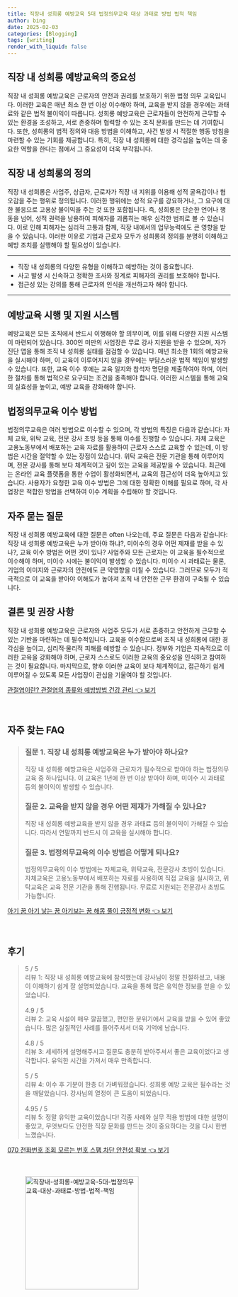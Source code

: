 ```yaml
---
title: 직장내 성희롱 예방교육 5대 법정의무교육 대상 과태료 방법 법적 책임
author: bing
date: 2025-02-03
categories: [Blogging]
tags: [writing]
render_with_liquid: false
---
```



<h2 id='직장 내 성희롱 예방교육의 중요성'>직장 내 성희롱 예방교육의 중요성</h2>

<p>직장 내 성희롱 예방교육은 근로자의 안전과 권리를 보호하기 위한 법정 의무 교육입니다. 이러한 교육은 매년 최소 한 번 이상 이수해야 하며, 교육을 받지 않을 경우에는 과태료와 같은 법적 불이익이 따릅니다. 성희롱 예방교육은 근로자들이 안전하게 근무할 수 있는 환경을 조성하고, 서로 존중하며 협력할 수 있는 조직 문화를 만드는 데 기여합니다. 또한, 성희롱의 법적 정의와 대응 방법을 이해하고, 사건 발생 시 적절한 행동 방침을 마련할 수 있는 기회를 제공합니다. 특히, 직장 내 성희롱에 대한 경각심을 높이는 데 중요한 역할을 한다는 점에서 그 중요성이 더욱 부각됩니다.</p>

<h2 id='직장 내 성희롱의 정의'>직장 내 성희롱의 정의</h2>

<p>직장 내 성희롱은 사업주, 상급자, 근로자가 직장 내 지위를 이용해 성적 굴욕감이나 혐오감을 주는 행위로 정의됩니다. 이러한 행위에는 성적 요구를 강요하거나, 그 요구에 대한 불응으로 고용상 불이익을 주는 것 또한 포함됩니다. 즉, 성희롱은 단순한 언어나 행동을 넘어, 성적 권력을 남용하여 피해자를 괴롭히는 매우 심각한 범죄로 볼 수 있습니다. 이로 인해 피해자는 심리적 고통과 함께, 직장 내에서의 업무능력에도 큰 영향을 받을 수 있습니다. 이러한 이유로 기업과 근로자 모두가 성희롱의 정의를 분명히 이해하고 예방 조치를 실행해야 할 필요성이 있습니다.</p>

<hr />

<ul>
    <li>직장 내 성희롱의 다양한 유형을 이해하고 예방하는 것이 중요합니다.</li>
    <li>사고 발생 시 신속하고 정확한 조사와 징계로 피해자의 권리를 보호해야 합니다.</li>
    <li>접근성 있는 강의를 통해 근로자의 인식을 개선하고자 해야 합니다.</li>
</ul>

<hr />

<h2 id='예방교육 시행 및 지원 시스템'>예방교육 시행 및 지원 시스템</h2>

<p>예방교육은 모든 조직에서 반드시 이행해야 할 의무이며, 이를 위해 다양한 지원 시스템이 마련되어 있습니다. 300인 미만의 사업장은 무료 강사 지원을 받을 수 있으며, 자가 진단 앱을 통해 조직 내 성희롱 실태를 점검할 수 있습니다. 매년 최소한 1회의 예방교육을 실시해야 하며, 이 교육이 이루어지지 않을 경우에는 부담스러운 법적 책임이 발생할 수 있습니다. 또한, 교육 이수 후에는 교육 일지와 참석자 명단을 제출하여야 하며, 이러한 절차를 통해 법적으로 요구되는 조건을 충족해야 합니다. 이러한 시스템을 통해 교육의 실효성을 높이고, 예방 교육을 강화해야 합니다.</p>

<h2 id='법정의무교육 이수 방법'>법정의무교육 이수 방법</h2>

<p>법정의무교육은 여러 방법으로 이수할 수 있으며, 각 방법의 특징은 다음과 같습니다: 자체 교육, 위탁 교육, 전문 강사 초빙 등을 통해 이수를 진행할 수 있습니다. 자체 교육은 고용노동부에서 배포하는 교육 자료를 활용하여 근로자 스스로 교육할 수 있는데, 이 방법은 시간을 절약할 수 있는 장점이 있습니다. 위탁 교육은 전문 기관을 통해 이루어지며, 전문 강사를 통해 보다 체계적이고 깊이 있는 교육을 제공받을 수 있습니다. 최근에는 온라인 교육 플랫폼을 통한 수업이 활성화되면서, 교육의 접근성이 더욱 높아지고 있습니다. 사용자가 요청한 교육 이수 방법은 그에 대한 정확한 이해를 필요로 하며, 각 사업장은 적합한 방법을 선택하여 이수 계획을 수립해야 할 것입니다.</p>

<h2 id='자주 묻는 질문'>자주 묻는 질문</h2>

<p>직장 내 성희롱 예방교육에 대한 질문은 often 나오는데, 주요 질문은 다음과 같습니다: 직장 내 성희롱 예방교육은 누가 받아야 하냐?, 미이수의 경우 어떤 제재를 받을 수 있나?, 교육 이수 방법은 어떤 것이 있나? 사업주와 모든 근로자는 이 교육을 필수적으로 이수해야 하며, 미이수 시에는 불이익이 발생할 수 있습니다. 미이수 시 과태료는 물론, 기업의 이미지와 근로자의 안전에도 큰 악영향을 미칠 수 있습니다. 그러므로 모두가 적극적으로 이 교육을 받아야 이해도가 높아져 조직 내 안전한 근무 환경이 구축될 수 있습니다.</p>

<h2 id='결론 및 권장 사항'>결론 및 권장 사항</h2>

<p>직장 내 성희롱 예방교육은 근로자와 사업주 모두가 서로 존중하고 안전하게 근무할 수 있는 기반을 마련하는 데 필수적입니다. 교육을 이수함으로써 조직 내 성희롱에 대한 경각심을 높이고, 심리적·물리적 피해를 예방할 수 있습니다. 정부와 기업은 지속적으로 이러한 교육을 강화해야 하며, 근로자 스스로도 이러한 교육의 중요성을 인식하고 참여하는 것이 필요합니다. 마지막으로, 향후 이러한 교육이 보다 체계적이고, 접근하기 쉽게 이루어질 수 있도록 모든 사업장이 관심을 기울여야 할 것입니다.</p>


<p><a class="click-button" title="관절염이란? 관절염의 종류와 예방방법 건강 관리" href="https://blackassets.github.io/posts/%EA%B4%80%EC%A0%88%EC%97%BC%EC%9D%B4%EB%9E%80-%EA%B4%80%EC%A0%88%EC%97%BC%EC%9D%98-%EC%A2%85%EB%A5%98%EC%99%80-%EC%98%88%EB%B0%A9%EB%B0%A9%EB%B2%95-%EA%B1%B4%EA%B0%95-%EA%B4%80%EB%A6%AC/" rel="dofollow">관절염이란? 관절염의 종류와 예방방법 건강 관리 👈 보기</a></p><br>
<h2 id='자주_찾는_FAQ'>자주 찾는 FAQ</h2>
<div itemscope="" itemtype="https://schema.org/FAQPage"> 
<blockquote> 
<div itemscope="" itemprop="mainEntity" itemtype="https://schema.org/Question"> 
<h3 itemprop="name">질문 1. 직장 내 성희롱 예방교육은 누가 받아야 하나요?</h3> 
<div itemscope="" itemprop="acceptedAnswer" itemtype="https://schema.org/Answer"> 
<span itemprop="text"> 
<p>직장 내 성희롱 예방교육은 사업주와 근로자가 필수적으로 받아야 하는 법정의무교육 중 하나입니다. 이 교육은 1년에 한 번 이상 받아야 하며, 미이수 시 과태료 등의 불이익이 발생할 수 있습니다.</p> 
</span> 
</div> 
</div> 
<div itemscope="" itemprop="mainEntity" itemtype="https://schema.org/Question"> 
<h3 itemprop="name">질문 2. 교육을 받지 않을 경우 어떤 제재가 가해질 수 있나요?</h3> 
<div itemscope="" itemprop="acceptedAnswer" itemtype="https://schema.org/Answer"> 
<span itemprop="text"> 
<p>직장 내 성희롱 예방교육을 받지 않을 경우 과태료 등의 불이익이 가해질 수 있습니다. 따라서 연말까지 반드시 이 교육을 실시해야 합니다.</p> 
</span> 
</div> 
</div> 
<div itemscope="" itemprop="mainEntity" itemtype="https://schema.org/Question"> 
<h3 itemprop="name">질문 3. 법정의무교육의 이수 방법은 어떻게 되나요?</h3> 
<div itemscope="" itemprop="acceptedAnswer" itemtype="https://schema.org/Answer"> 
<span itemprop="text"> 
<p>법정의무교육의 이수 방법에는 자체교육, 위탁교육, 전문강사 초빙이 있습니다. 자체교육은 고용노동부에서 배포하는 자료를 사용하여 직접 교육을 실시하고, 위탁교육은 교육 전문 기관을 통해 진행됩니다. 무료로 지원되는 전문강사 초빙도 가능합니다.</p> 
</span> 
</div> 
</div> 
</blockquote> 
</div>
<p><a class="click-button" title="아기 꿈 아기 낳는 꿈 아기보는 꿈 해몽 풀이 긍정적 변화" href="https://blackassets.github.io/posts/%EC%95%84%EA%B8%B0-%EA%BF%88-%EC%95%84%EA%B8%B0-%EB%82%B3%EB%8A%94-%EA%BF%88-%EC%95%84%EA%B8%B0%EB%B3%B4%EB%8A%94-%EA%BF%88-%ED%95%B4%EB%AA%BD-%ED%92%80%EC%9D%B4-%EA%B8%8D%EC%A0%95%EC%A0%81-%EB%B3%80%ED%99%94/" rel="dofollow">아기 꿈 아기 낳는 꿈 아기보는 꿈 해몽 풀이 긍정적 변화 👈 보기</a></p><br>
<h2 id='후기'>후기</h2>
<div itemscope itemtype="https://schema.org/Product">
  <blockquote>
  <div itemprop="review" itemscope itemtype="https://schema.org/Review">
      <div itemprop="reviewRating" itemscope itemtype="https://schema.org/Rating"> <span itemprop="ratingValue">5</span> / <span itemprop="bestRating">5</span> </div>
      <span itemprop="reviewBody">리뷰 1: 직장 내 성희롱 예방교육에 참석했는데 강사님이 정말 친절하셨고, 내용이 이해하기 쉽게 잘 설명되었습니다. 교육을 통해 많은 유익한 정보를 얻을 수 있었습니다.</span>
  </div>
  <br>
  <div itemprop="review" itemscope itemtype="https://schema.org/Review">
      <div itemprop="reviewRating" itemscope itemtype="https://schema.org/Rating"> <span itemprop="ratingValue">4.9</span> / <span itemprop="bestRating">5</span> </div>
      <span itemprop="reviewBody">리뷰 2: 교육 시설이 매우 깔끔했고, 편안한 분위기에서 교육을 받을 수 있어 좋았습니다. 많은 실질적인 사례를 들어주셔서 더욱 기억에 남습니다.</span>
  </div>
  <br>
  <div itemprop="review" itemscope itemtype="https://schema.org/Review">
      <div itemprop="reviewRating" itemscope itemtype="https://schema.org/Rating"> <span itemprop="ratingValue">4.8</span> / <span itemprop="bestRating">5</span> </div>
      <span itemprop="reviewBody">리뷰 3: 세세하게 설명해주시고 질문도 충분히 받아주셔서 좋은 교육이었다고 생각합니다. 유익한 시간을 가져서 매우 만족합니다.</span>
  </div>
  <br>
  <div itemprop="review" itemscope itemtype="https://schema.org/Review">
      <div itemprop="reviewRating" itemscope itemtype="https://schema.org/Rating"> <span itemprop="ratingValue">5</span> / <span itemprop="bestRating">5</span> </div>
      <span itemprop="reviewBody">리뷰 4: 이수 후 기분이 한층 더 가벼워졌습니다. 성희롱 예방 교육은 필수라는 것을 깨달았습니다. 강사님의 열정이 큰 도움이 되었습니다.</span>
  </div>
  <br>
  <div itemprop="review" itemscope itemtype="https://schema.org/Review">
      <div itemprop="reviewRating" itemscope itemtype="https://schema.org/Rating"> <span itemprop="ratingValue">4.95</span> / <span itemprop="bestRating">5</span> </div>
      <span itemprop="reviewBody">리뷰 5: 정말 유익한 교육이었습니다! 각종 사례와 실무 적용 방법에 대한 설명이 좋았고, 무엇보다도 안전한 직장 문화를 만드는 것이 중요하다는 것을 다시 한번 느꼈습니다.</span>
  </div>
  </blockquote>
</div>
<p><a class="click-button" title="070 전화번호 조회 모르는 번호 스팸 차단 안전성 확보" href="https://blackassets.github.io/posts/070-%EC%A0%84%ED%99%94%EB%B2%88%ED%98%B8-%EC%A1%B0%ED%9A%8C-%EB%AA%A8%EB%A5%B4%EB%8A%94-%EB%B2%88%ED%98%B8-%EC%8A%A4%ED%8C%B8-%EC%B0%A8%EB%8B%A8-%EC%95%88%EC%A0%84%EC%84%B1-%ED%99%95%EB%B3%B4/" rel="dofollow">070 전화번호 조회 모르는 번호 스팸 차단 안전성 확보 👈 보기</a></p><br>
<figure class="image"><img src="https://blackassets.github.io/assets/img/thumbnail/직장내-성희롱-예방교육-5대-법정의무교육-대상-과태료-방법-법적-책임.webp" alt="직장내-성희롱-예방교육-5대-법정의무교육-대상-과태료-방법-법적-책임" width="256" height="256"></figure>